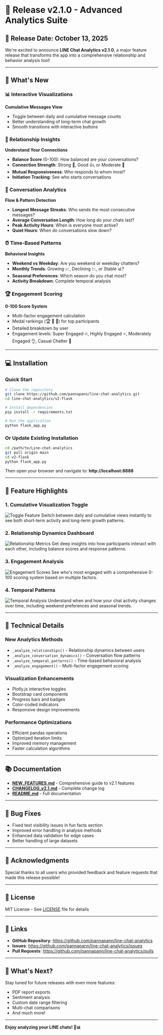 # 🚀 Release v2.1.0 - Advanced Analytics Suite

## 📅 Release Date: October 13, 2025

We're excited to announce **LINE Chat Analytics v2.1.0**, a major feature release that transforms the app into a comprehensive relationship and behavior analysis tool!

---

## 🎯 What's New

### 📊 Interactive Visualizations
**Cumulative Messages View**
- Toggle between daily and cumulative message counts
- Better understanding of long-term chat growth
- Smooth transitions with interactive buttons

### 🤝 Relationship Insights
**Understand Your Connections**
- **Balance Score** (0-100): How balanced are your conversations?
- **Connection Strength**: Strong 💪, Good 👍, or Moderate 🤝
- **Mutual Responsiveness**: Who responds to whom most?
- **Initiation Tracking**: See who starts conversations

### 💬 Conversation Analytics
**Flow & Pattern Detection**
- **Longest Message Streaks**: Who sends the most consecutive messages?
- **Average Conversation Length**: How long do your chats last?
- **Peak Activity Hours**: When is everyone most active?
- **Quiet Hours**: When do conversations slow down?

### ⏰ Time-Based Patterns
**Behavioral Insights**
- **Weekend vs Weekday**: Are you weekend or weekday chatters?
- **Monthly Trends**: Growing 📈, Declining 📉, or Stable 📊?
- **Seasonal Preferences**: Which season do you chat most?
- **Activity Breakdown**: Complete temporal analysis

### 🏆 Engagement Scoring
**0-100 Score System**
- Multi-factor engagement calculation
- Medal rankings (🏆 🥈 🥉) for top participants
- Detailed breakdown by user
- Engagement levels: Super Engaged 🔥, Highly Engaged ⭐, Moderately Engaged 👌, Casual Chatter 💬

---

## 💻 Installation

### Quick Start
```bash
# Clone the repository
git clone https://github.com/pannapann/line-chat-analytics.git
cd line-chat-analytics/v2-flask

# Install dependencies
pip install -r requirements.txt

# Run the application
python flask_app.py
```

### Or Update Existing Installation
```bash
cd /path/to/Line-chat-analytics
git pull origin main
cd v2-flask
python flask_app.py
```

Then open your browser and navigate to: **http://localhost:8888**

---

## 📖 Feature Highlights

### 1. Cumulative Visualization Toggle
![Toggle Feature](screenshots/cumulative-toggle.png)
Switch between daily and cumulative views instantly to see both short-term activity and long-term growth patterns.

### 2. Relationship Dynamics Dashboard
![Relationship Metrics](screenshots/relationship-dynamics.png)
Get deep insights into how participants interact with each other, including balance scores and response patterns.

### 3. Engagement Analysis
![Engagement Scores](screenshots/engagement-analysis.png)
See who's most engaged with a comprehensive 0-100 scoring system based on multiple factors.

### 4. Temporal Patterns
![Temporal Analysis](screenshots/temporal-patterns.png)
Understand when and how your chat activity changes over time, including weekend preferences and seasonal trends.

---

## 🔧 Technical Details

### New Analytics Methods
- `_analyze_relationships()` - Relationship dynamics between users
- `_analyze_conversation_dynamics()` - Conversation flow patterns
- `_analyze_temporal_patterns()` - Time-based behavioral analysis
- `_analyze_engagement()` - Multi-factor engagement scoring

### Visualization Enhancements
- Plotly.js interactive toggles
- Bootstrap card components
- Progress bars and badges
- Color-coded indicators
- Responsive design improvements

### Performance Optimizations
- Efficient pandas operations
- Optimized iteration limits
- Improved memory management
- Faster calculation algorithms

---

## 📚 Documentation

- **[NEW_FEATURES.md](v2-flask/NEW_FEATURES.md)** - Comprehensive guide to v2.1 features
- **[CHANGELOG_v2.1.md](CHANGELOG_v2.1.md)** - Complete change log
- **[README.md](v2-flask/README.md)** - Full documentation

---

## 🐛 Bug Fixes

- Fixed text visibility issues in fun facts section
- Improved error handling in analysis methods
- Enhanced data validation for edge cases
- Better handling of large datasets

---

## 🙏 Acknowledgments

Special thanks to all users who provided feedback and feature requests that made this release possible!

---

## 📝 License

MIT License - See [LICENSE](LICENSE) file for details

---

## 🔗 Links

- **GitHub Repository**: https://github.com/pannapann/line-chat-analytics
- **Issues**: https://github.com/pannapann/line-chat-analytics/issues
- **Pull Requests**: https://github.com/pannapann/line-chat-analytics/pulls

---

## 🚀 What's Next?

Stay tuned for future releases with even more features:
- PDF report exports
- Sentiment analysis
- Custom date range filtering
- Multi-chat comparisons
- And much more!

---

**Enjoy analyzing your LINE chats! 💬📊**
